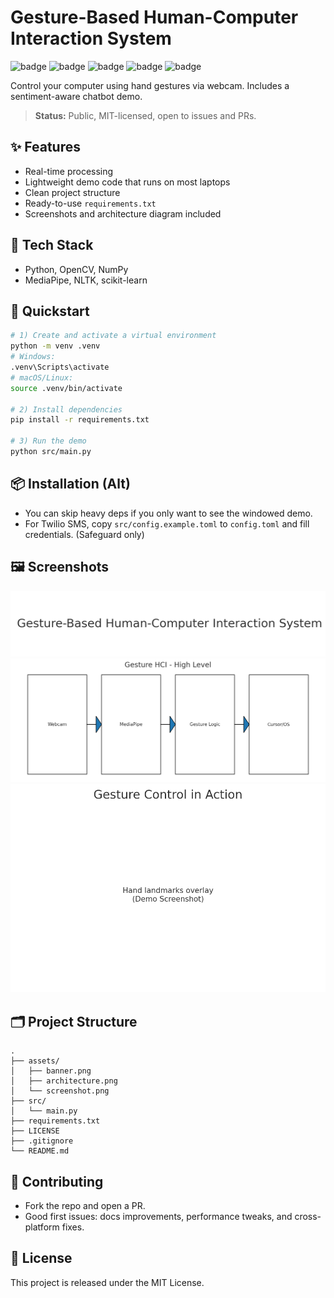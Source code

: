 # Gesture-Based Human-Computer Interaction System

![badge](https://img.shields.io/badge/Python-3.10+-blue) ![badge](https://img.shields.io/badge/OpenCV-Computer%20Vision-success) ![badge](https://img.shields.io/badge/MediaPipe-Hand%20Tracking-informational) ![badge](https://img.shields.io/badge/NLTK-Sentiment-lightgrey) ![badge](https://img.shields.io/badge/License-MIT-yellow.svg)

Control your computer using hand gestures via webcam. Includes a sentiment-aware chatbot demo.

> **Status:** Public, MIT-licensed, open to issues and PRs.

## ✨ Features
- Real-time processing
- Lightweight demo code that runs on most laptops
- Clean project structure
- Ready-to-use `requirements.txt`
- Screenshots and architecture diagram included

## 🧰 Tech Stack
- Python, OpenCV, NumPy
- MediaPipe, NLTK, scikit-learn

## 🚀 Quickstart
```bash
# 1) Create and activate a virtual environment
python -m venv .venv
# Windows:
.venv\Scripts\activate
# macOS/Linux:
source .venv/bin/activate

# 2) Install dependencies
pip install -r requirements.txt

# 3) Run the demo
python src/main.py
```

## 📦 Installation (Alt)
- You can skip heavy deps if you only want to see the windowed demo.
- For Twilio SMS, copy `src/config.example.toml` to `config.toml` and fill credentials. (Safeguard only)

## 🖼️ Screenshots
![Banner](assets/banner.png)
![Architecture](assets/architecture.png)
![Screenshot](assets/screenshot.png)

## 🗂️ Project Structure
```
.
├── assets/
│   ├── banner.png
│   ├── architecture.png
│   └── screenshot.png
├── src/
│   └── main.py
├── requirements.txt
├── LICENSE
├── .gitignore
└── README.md
```

## 🤝 Contributing
- Fork the repo and open a PR.
- Good first issues: docs improvements, performance tweaks, and cross-platform fixes.

## 📝 License
This project is released under the MIT License.
